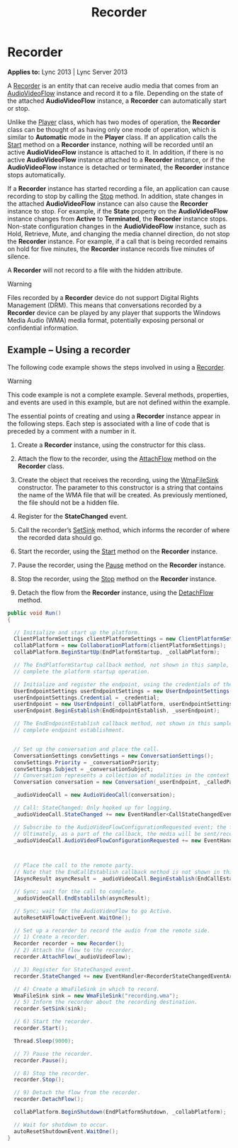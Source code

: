 ﻿---
title: Recorder
TOCTitle: Recorder
ms:assetid: f1d1be77-652c-4781-b8de-9ab797231774
ms:mtpsurl: https://msdn.microsoft.com/library/Dn466038(v=office.15)
ms:contentKeyID: 57103031
ms.date: 07/25/2014
mtps_version: v=office.15
dev_langs:
- csharp
---

# Recorder


**Applies to:** Lync 2013 | Lync Server 2013

A [Recorder](https://msdn.microsoft.com/library/hh381624\(v=office.15\)) is an entity that can receive audio media that comes from an [AudioVideoFlow](https://msdn.microsoft.com/library/hh383533\(v=office.15\)) instance and record it to a file. Depending on the state of the attached **AudioVideoFlow** instance, a **Recorder** can automatically start or stop.

Unlike the [Player](https://msdn.microsoft.com/library/hh349780\(v=office.15\)) class, which has two modes of operation, the **Recorder** class can be thought of as having only one mode of operation, which is similar to **Automatic** mode in the **Player** class. If an application calls the [Start](https://msdn.microsoft.com/library/hh383534\(v=office.15\)) method on a **Recorder** instance, nothing will be recorded until an active **AudioVideoFlow** instance is attached to it. In addition, if there is no active **AudioVideoFlow** instance attached to a **Recorder** instance, or if the **AudioVideoFlow** instance is detached or terminated, the **Recorder** instance stops automatically.

If a **Recorder** instance has started recording a file, an application can cause recording to stop by calling the [Stop](https://msdn.microsoft.com/library/hh381306\(v=office.15\)) method. In addition, state changes in the attached **AudioVideoFlow** instance can also cause the **Recorder** instance to stop. For example, if the **State** property on the **AudioVideoFlow** instance changes from **Active** to **Terminated**, the **Recorder** instance stops. Non-state configuration changes in the **AudioVideoFlow** instance, such as Hold, Retrieve, Mute, and changing the media channel direction, do not stop the **Recorder** instance. For example, if a call that is being recorded remains on hold for five minutes, the **Recorder** instance records five minutes of silence.

A **Recorder** will not record to a file with the hidden attribute.


> [!WARNING]
> <P>Files recorded by a <STRONG>Recorder</STRONG> device do not support Digital Rights Management (DRM). This means that conversations recorded by a <STRONG>Recorder</STRONG> device can be played by any player that supports the Windows Media Audio (WMA) media format, potentially exposing personal or confidential information.</P>



## Example – Using a recorder

The following code example shows the steps involved in using a [Recorder](https://msdn.microsoft.com/library/hh381624\(v=office.15\)).


> [!WARNING]
> <P>This code example is not a complete example. Several methods, properties, and events are used in this example, but are not defined within the example.</P>



The essential points of creating and using a **Recorder** instance appear in the following steps. Each step is associated with a line of code that is preceded by a comment with a number in it.

1.  Create a **Recorder** instance, using the constructor for this class.

2.  Attach the flow to the recorder, using the [AttachFlow](https://msdn.microsoft.com/library/hh381868\(v=office.15\)) method on the **Recorder** class.

3.  Create the object that receives the recording, using the [WmaFileSink](https://msdn.microsoft.com/library/hh382490\(v=office.15\)) constructor. The parameter to this constructor is a string that contains the name of the WMA file that will be created. As previously mentioned, the file should not be a hidden file.

4.  Register for the **StateChanged** event.

5.  Call the recorder’s [SetSink](https://msdn.microsoft.com/library/hh348664\(v=office.15\)) method, which informs the recorder of where the recorded data should go.

6.  Start the recorder, using the [Start](https://msdn.microsoft.com/library/hh383534\(v=office.15\)) method on the **Recorder** instance.

7.  Pause the recorder, using the [Pause](https://msdn.microsoft.com/library/hh349541\(v=office.15\)) method on the **Recorder** instance.

8.  Stop the recorder, using the [Stop](https://msdn.microsoft.com/library/hh381306\(v=office.15\)) method on the **Recorder** instance.

9.  Detach the flow from the **Recorder** instance, using the [DetachFlow](https://msdn.microsoft.com/library/hh385116\(v=office.15\)) method.

<!-- end list -->

```csharp
public void Run()
{

  // Initialize and start up the platform.
  ClientPlatformSettings clientPlatformSettings = new ClientPlatformSettings(_applicationName, Microsoft.Rtc.Signaling.SipTransportType.Tls);
  collabPlatform = new CollaborationPlatform(clientPlatformSettings);
  collabPlatform.BeginStartUp(EndPlatformStartup, _collabPlatform);

  // The EndPlatformStartup callback method, not shown in this sample, would call EndStartup to
  // complete the platform startup operation.

  // Initialize and register the endpoint, using the credentials of the user the application will be acting as.
  UserEndpointSettings userEndpointSettings = new UserEndpointSettings(_userURI, _userServer);
  userEndpointSettings.Credential = _credential;
  userEndpoint = new UserEndpoint(_collabPlatform, userEndpointSettings);
  userEndpoint.BeginEstablish(EndEndpointEstablish, _userEndpoint);

  // The EndEndpointEstablish callback method, not shown in this sample, would call EndEstablish to
  // complete endpoint establishment.


  // Set up the conversation and place the call.
  ConversationSettings convSettings = new ConversationSettings();
  convSettings.Priority = _conversationPriority;
  convSettings.Subject = _conversationSubject;
  // Conversation represents a collection of modalities in the context of a dialog with one or multiple callees.
  Conversation conversation = new Conversation(_userEndpoint, _calledParty, convSettings);

  _audioVideoCall = new AudioVideoCall(conversation);

  // Call: StateChanged: Only hooked up for logging.
  _audioVideoCall.StateChanged += new EventHandler<CallStateChangedEventArgs>(audioVideoCall_StateChanged);

  // Subscribe to the AudioVideoFlowConfigurationRequested event; the flow will be used to send the media.
  // Ultimately, as a part of the callback, the media will be sent/received.
  _audioVideoCall.AudioVideoFlowConfigurationRequested += new EventHandler<AudioVideoFlowConfigurationRequestedEventArgs>(audioVideoCall_FlowConfigurationRequested);



  // Place the call to the remote party.
  // Note that the EndCallEstablish callback method is not shown in this sample.
  IAsyncResult asyncResult = _audioVideoCall.BeginEstablish(EndCallEstablish, _audioVideoCall);

  // Sync; wait for the call to complete.
  _audioVideoCall.EndEstablilsh(asyncResult);

  // Sync; wait for the AudioVideoFlow to go Active.
  autoResetAVFlowActiveEvent.WaitOne();

  // Set up a recorder to record the audio from the remote side.
  // 1) Create a recorder.
  Recorder recorder = new Recorder();
  // 2) Attach the flow to the recorder.
  recorder.AttachFlow(_audioVideoFlow);

  // 3) Register for StateChanged event.
  recorder.StateChanged += new EventHandler<RecorderStateChangedEventArgs>(recorder_StateChanged);

  // 4) Create a WmaFileSink in which to record. 
  WmaFileSink sink = new WmaFileSink("recording.wma");
  // 5) Inform the recorder about the recording destination.
  recorder.SetSink(sink);

  // 6) Start the recorder.
  recorder.Start();

  Thread.Sleep(9000);

  // 7) Pause the recorder.
  recorder.Pause();

  // 8) Stop the recorder.
  recorder.Stop();

  // 9) Detach the flow from the recorder.
  recorder.DetachFlow();

  collabPlatform.BeginShutdown(EndPlatformShutdown, _collabPlatform);

  // Wait for shutdown to occur.
  autoResetShutdownEvent.WaitOne();
}
```

